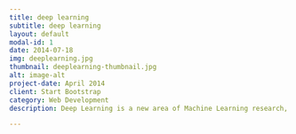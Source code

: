 ```yaml
---
title: deep learning
subtitle: deep learning
layout: default
modal-id: 1
date: 2014-07-18
img: deeplearning.jpg
thumbnail: deeplearning-thumbnail.jpg
alt: image-alt
project-date: April 2014
client: Start Bootstrap
category: Web Development
description: Deep Learning is a new area of Machine Learning research, which has been introduced with the objective of moving Machine Learning closer to one of its original goals: Artificial Intelligence.

---
```

